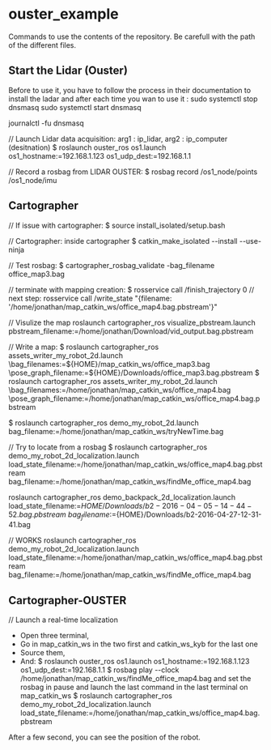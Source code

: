 # ouster_example

Commands to use the contents of the repository. Be carefull with the path of the different files. 
## Start the Lidar (Ouster)
Before to use it, you have to follow the process in their documentation to install the ladar and after each time you wan to use it : 
sudo systemctl stop dnsmasq
sudo systemctl start dnsmasq

journalctl -fu dnsmasq

// Launch Lidar data acquisition: arg1 : ip_lidar, arg2 : ip_computer (desitnation)
$ roslaunch ouster_ros os1.launch os1_hostname:=192.168.1.123 os1_udp_dest:=192.168.1.1

// Record a rosbag from LIDAR OUSTER:
$ rosbag record /os1_node/points /os1_node/imu

## Cartographer
// If issue with cartographer:
$ source install_isolated/setup.bash

// Cartographer:
inside cartographer
$ catkin_make_isolated --install --use-ninja

// Test rosbag:
$ cartographer_rosbag_validate -bag_filename office_map3.bag

// terminate with mapping creation:
$ rosservice call /finish_trajectory 0
// next step:
rosservice call /write_state "{filename: '/home/jonathan/map_catkin_ws/office_map4.bag.pbstream'}"

// Visulize the map
roslaunch cartographer_ros visualize_pbstream.launch pbstream_filename:=/home/jonathan/Download/vid_output.bag.pbstream

// Write a map:
$ roslaunch cartographer_ros assets_writer_my_robot_2d.launch \bag_filenames:=${HOME}/map_catkin_ws/office_map3.bag \pose_graph_filename:=${HOME}/Downloads/office_map3.bag.pbstream
$ roslaunch cartographer_ros assets_writer_my_robot_2d.launch \bag_filenames:=/home/jonathan/map_catkin_ws/office_map4.bag \pose_graph_filename:=/home/jonathan/map_catkin_ws/office_map4.bag.pbstream

$ roslaunch cartographer_ros demo_my_robot_2d.launch bag_filename:=/home/jonathan/map_catkin_ws/tryNewTime.bag

// Try to locate from a rosbag
$ roslaunch cartographer_ros demo_my_robot_2d_localization.launch \
   load_state_filename:=/home/jonathan/map_catkin_ws/office_map4.bag.pbstream \
   bag_filename:=/home/jonathan/map_catkin_ws/findMe_office_map4.bag

   roslaunch cartographer_ros demo_backpack_2d_localization.launch \
   load_state_filename:=${HOME}/Downloads/b2-2016-04-05-14-44-52.bag.pbstream \
   bag_filename:=${HOME}/Downloads/b2-2016-04-27-12-31-41.bag

// WORKS
roslaunch cartographer_ros demo_my_robot_2d_localization.launch    load_state_filename:=/home/jonathan/map_catkin_ws/office_map4.bag.pbstream bag_filename:=/home/jonathan/map_catkin_ws/findMe_office_map4.bag

## Cartographer-OUSTER
// Launch a real-time localization
- Open three terminal,
- Go in map_catkin_ws in the two first and catkin_ws_kyb for the last one
- Source them,
- And:
$ roslaunch ouster_ros os1.launch os1_hostname:=192.168.1.123 os1_udp_dest:=192.168.1.1
$ rosbag play --clock /home/jonathan/map_catkin_ws/findMe_office_map4.bag
and set the rosbag in pause and launch the last command in the last terminal on map_catkin_ws
$ roslaunch cartographer_ros demo_my_robot_2d_localization.launch    load_state_filename:=/home/jonathan/map_catkin_ws/office_map4.bag.pbstream

After a few second, you can see the position of the robot.
